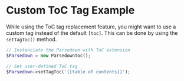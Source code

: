 # Custom ToC Tag Example

While using the ToC tag replacement feature, you might want to use a custom tag instead of the default `[toc]`. This can be done by using the `setTagToc()` method.

```php
// Instanciate the Parsedown with ToC extension
$Parsedown = new ParsedownToc();

// Set user-defined ToC tag
$Parsedown->setTagToc('[[table of contents]]');
```
